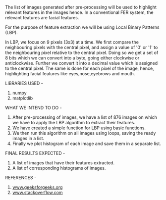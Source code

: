 The list of images generated after pre-processing will be used to highlight relevant features in the images hence.
In a conventional FER system, the relevant features are facial features.

For the purpose of feature extraction we will be using Local Binary Patterns (LBP).

In LBP, we focus on 9 pixels (3x3) at a time.
We first compare the neighbouring pixels with the central pixel, and assign a value of '0' or '1' to the neighbouring pixel relative to the central pixel.
Doing so we get a set of 8 bits which we can convert into a byte, going either clockwise or anticlockwise.
Further we convert it into a decimal value which is assigned to the central pixel.
The same is done for each pixel of the image, hence, highlighting facial features like eyes,nose,eyebrows and mouth.

LIBRARIES USED -
1. numpy
2. matplotlib

WHAT WE INTEND TO DO -
1. After pre-processing of images, we have a list of 876 images on which we have to apply the LBP algorithm to extract their features.
2. We have created a simple function for LBP using basic functions.
3. We then run this algorithm on all images using loops, saving the ready images in a list.
4. Finally we plot histogram of each image and save them in a separate list.

FINAL RESULTS EXPECTED -
1. A list of images that have their features extracted.
2. A list of corresponding histograms of images.

REFERENCES -
1. www.geeksforgeeks.org
2. www.stackoverflow.com

